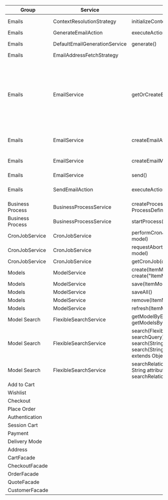 | Group            | Service                       | Method                                                                                                                                | Use                                                                                                                                                                                                                                                  | Signature                                                                                                                                                                                                                                                                        |
| ---------------- | ----------------------------- | ------------------------------------------------------------------------------------------------------------------------------------- | ---------------------------------------------------------------------------------------------------------------------------------------------------------------------------------------------------------------------------------------------------- | -------------------------------------------------------------------------------------------------------------------------------------------------------------------------------------------------------------------------------------------------------------------------------- |
| Emails           | ContextResolutionStrategy     | initializeContext()                                                                                                                   | Initializes Business Process Model Context                                                                                                                                                                                                           | ContextResolutionStrategy().initializeContext(businessProcessModel)                                                                                                                                                                                                              |
| Emails           | GenerateEmailAction           | executeAction()                                                                                                                       |                                                                                                                                                                                                                                                      |                                                                                                                                                                                                                                                                                  |
| Emails           | DefaultEmailGenerationService | generate()                                                                                                                            | Generates Email Message Model                                                                                                                                                                                                                        | EmailMessageModel generate(final BusinessProcessModel businessProcessModel, final EmailPageModel emailPageModel)                                                                                                                                                                 |
| Emails           | EmailAddressFetchStrategy     |                                                                                                                                       |                                                                                                                                                                                                                                                      |                                                                                                                                                                                                                                                                                  |
| Emails           | EmailService                  | getOrCreateEmailAddressForEmail()                                                                                                     | Returns a {@link EmailAddressModel}. <br>Instance is found for the given email address and display name criteria.<br> If there is no instance for this condition the new {@link EmailAddressModel} instance is returned based on the given criteria. | EmailAddressModel getOrCreateEmailAddressForEmail(String emailAddress, String displayName);                                                                                                                                                                                      |
| Emails           | EmailService                  | createEmailAttachment()                                                                                                               | Creates an email attachment from an input stream.                                                                                                                                                                                                    | EmailAttachmentModel createEmailAttachment(DataInputStream masterDataStream, String filename, String mimeType);                                                                                                                                                                  |
| Emails           | EmailService                  | createEmailMessage()                                                                                                                  | Creates and EmailMessage object.                                                                                                                                                                                                                     | EmailMessageModel createEmailMessage(List<EmailAddressModel> toAddresses, List<EmailAddressModel> ccAddresses, List<EmailAddressModel> bccAddresses, EmailAddressModel fromAddress, String replyToAddress, String subject, String body, List<EmailAttachmentModel> attachments); |
| Emails           | EmailService                  | send()                                                                                                                                | Sends an email                                                                                                                                                                                                                                       | boolean send(EmailMessageModel message);                                                                                                                                                                                                                                         |
| Emails           | SendEmailAction               | executeAction()                                                                                                                       | Calls EmailService().send(email) for each entry                                                                                                                                                                                                      | void executeAction(final de.hybris.platform.processengine.model.BusinessProcessModel businessProcessModel)                                                                                                                                                                       |
| Business Process | BusinessProcessService        | createProcess(processCode, ProcessDefinitionName)                                                                                     |                                                                                                                                                                                                                                                      |                                                                                                                                                                                                                                                                                  |
| Business Process | BusinessProcessService        | startProcess(businessProcessModel)                                                                                                    |                                                                                                                                                                                                                                                      |                                                                                                                                                                                                                                                                                  |
| CronJobService   | CronJobService                | performCronJob​(CronJobModel model)                                                                                                   |                                                                                                                                                                                                                                                      |                                                                                                                                                                                                                                                                                  |
| CronJobService   | CronJobService                | requestAbortCronJob​(CronJobModel model)                                                                                              |                                                                                                                                                                                                                                                      |                                                                                                                                                                                                                                                                                  |
| CronJobService   | CronJobService                | getCronJob​(code)                                                                                                                     |                                                                                                                                                                                                                                                      |                                                                                                                                                                                                                                                                                  |
| Models           | ModelService                  | create(ItemModel.class) <br> create("ItemModel")                                                                                      |                                                                                                                                                                                                                                                      |                                                                                                                                                                                                                                                                                  |
| Models           | ModelService                  | save(ItemModel)                                                                                                                       |                                                                                                                                                                                                                                                      |                                                                                                                                                                                                                                                                                  |
| Models           | ModelService                  | saveAll()                                                                                                                             |                                                                                                                                                                                                                                                      |                                                                                                                                                                                                                                                                                  |
| Models           | ModelService                  | remove(ItemModel)                                                                                                                     |                                                                                                                                                                                                                                                      |                                                                                                                                                                                                                                                                                  |
| Models           | ModelService                  | refresh(ItemModel)                                                                                                                    |                                                                                                                                                                                                                                                      |                                                                                                                                                                                                                                                                                  |
| Model Search     | FlexibleSearchService         | getModelByExample​(T example) <br>getModelsByExample​(T example)                                                                      |                                                                                                                                                                                                                                                      |                                                                                                                                                                                                                                                                                  |
| Model Search     | FlexibleSearchService         | search​(FlexibleSearchQuery searchQuery)<br>search​(String query)<br>search​(String query, Map<String,​? extends Object> queryParams) |                                                                                                                                                                                                                                                      |                                                                                                                                                                                                                                                                                  |
| Model Search     | FlexibleSearchService         | searchRelation​(ItemModel model, String attribute, int start, int count)<br>searchRelation​(RelationQuery query)                      |                                                                                                                                                                                                                                                      |                                                                                                                                                                                                                                                                                  |
| Add to Cart      |                               |                                                                                                                                       |                                                                                                                                                                                                                                                      |                                                                                                                                                                                                                                                                                  |
| Wishlist         |                               |                                                                                                                                       |                                                                                                                                                                                                                                                      |                                                                                                                                                                                                                                                                                  |
| Checkout         |                               |                                                                                                                                       |                                                                                                                                                                                                                                                      |                                                                                                                                                                                                                                                                                  |
| Place Order      |                               |                                                                                                                                       |                                                                                                                                                                                                                                                      |                                                                                                                                                                                                                                                                                  |
| Authentication   |                               |                                                                                                                                       |                                                                                                                                                                                                                                                      |                                                                                                                                                                                                                                                                                  |
| Session Cart     |                               |                                                                                                                                       |                                                                                                                                                                                                                                                      |                                                                                                                                                                                                                                                                                  |
| Payment          |                               |                                                                                                                                       |                                                                                                                                                                                                                                                      |                                                                                                                                                                                                                                                                                  |
| Delivery Mode    |                               |                                                                                                                                       |                                                                                                                                                                                                                                                      |                                                                                                                                                                                                                                                                                  |
| Address          |                               |                                                                                                                                       |                                                                                                                                                                                                                                                      |                                                                                                                                                                                                                                                                                  |
| CartFacade       |                               |                                                                                                                                       |                                                                                                                                                                                                                                                      |
| CheckoutFacade   |                               |                                                                                                                                       |                                                                                                                                                                                                                                                      |
| OrderFacade      |                               |                                                                                                                                       |                                                                                                                                                                                                                                                      |
| QuoteFacade      |                               |                                                                                                                                       |                                                                                                                                                                                                                                                      |
| CustomerFacade   |                               |                                                                                                                                       |                                                                                                                                                                                                                                                      |
